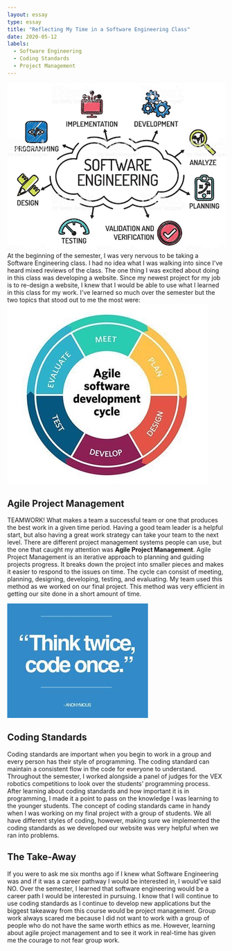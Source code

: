 ```yaml
---
layout: essay
type: essay
title: "Reflecting My Time in a Software Engineering Class"
date: 2020-05-12
labels:
  - Software Engineering
  - Coding Standards 
  - Project Management
---
```


<img class="ui medium left floated rounded image" src="../images/SoftwareEngineering.jpg">
At the beginning of the semester, I was very nervous to be taking a Software Engineering class. I had no idea what I was walking into since I've heard mixed reviews of the class. The one thing I was excited about doing in this class was developing a website. Since my newest project for my job is to re-design a website, I knew that I would be able to use what I learned in this class for my work. I've learned so much over the semester but the two topics that stood out to me the most were:

<img class="ui tiny left circular floated image" src="../images/AgileDevelopment.jpg">

## Agile Project Management
TEAMWORK! What makes a team a successful team or one that produces the best work in a given time period. Having a good team leader is a helpful start, but also having a great work strategy can take your team to the next level. There are different project management systems people can use, but the one that caught my attention was **Agile Project Management**. Agile Project Management is an iterative approach to planning and guiding projects progress. It breaks down the project into smaller pieces and makes it easier to respond to the issues on time. The cycle can consist of meeting, planning, designing, developing, testing, and evaluating. My team used this method as we worked on our final project. This method was very efficient in getting our site done in a short amount of time.   

<img class="ui tiny left circular floated image" src="../images/CodeSttandard.jpg">

## Coding Standards
Coding standards are important when you begin to work in a group and every person has their style of programming. The coding standard can maintain a consistent flow in the code for everyone to understand. Throughout the semester, I worked alongside a panel of judges for the VEX robotics competitions to look over the students' programming process. After learning about coding standards and how important it is in programming, I made it a point to pass on the knowledge I was learning to the younger students. The concept of coding standards came in handy when I was working on my final project with a group of students. We all have different styles of coding, however, making sure we implemented the coding standards as we developed our website was very helpful when we ran into problems. 

## The Take-Away 
If you were to ask me six months ago if I knew what Software Engineering was and if it was a career pathway I would be interested in, I would've said NO. Over the semester, I learned that software engineering would be a career path I would be interested in pursuing. I know that I will continue to use coding standards as I continue to develop new applications but the biggest takeaway from this course would be project management. Group work always scared me because I did not want to work with a group of people who do not have the same worth ethics as me. However, learning about agile project management and to see it work in real-time has given me the courage to not fear group work.
